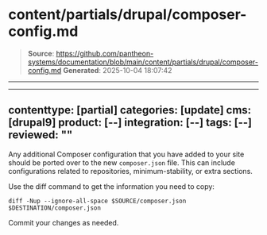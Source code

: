 # content/partials/drupal/composer-config.md

> **Source**: https://github.com/pantheon-systems/documentation/blob/main/content/partials/drupal/composer-config.md
> **Generated**: 2025-10-04 18:07:42

---

---
contenttype: [partial]
categories: [update]
cms: [drupal9]
product: [--]
integration: [--]
tags: [--]
reviewed: ""
---

Any additional Composer configuration that you have added to your site should be ported over to the new `composer.json` file. This can include configurations related to repositories, minimum-stability, or extra sections.

Use the diff command to get the information you need to copy:

```bash{promptUser:user}
diff -Nup --ignore-all-space $SOURCE/composer.json $DESTINATION/composer.json
```

Commit your changes as needed.
